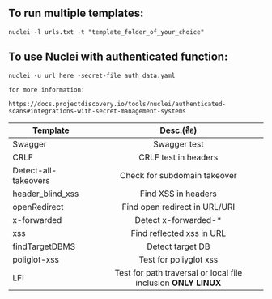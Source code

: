 To run multiple templates:
---

```
nuclei -l urls.txt -t "template_folder_of_your_choice"
```

To use Nuclei with authenticated function:
---

```
nuclei -u url_here -secret-file auth_data.yaml 

for more information:

https://docs.projectdiscovery.io/tools/nuclei/authenticated-scans#integrations-with-secret-management-systems
```

| Template        | Desc.(คือ)          | 
| ------------- |:-------------:| 
| Swagger      | Swagger test | 
| CRLF      | CRLF test in headers      |  
| Detect-all-takeovers      | Check for subdomain takeover    |  
| header_blind_xss | Find XSS in headers      |  
| openRedirect | Find open redirect in URL/URI |
| x-forwarded |Detect x-forwarded-*|    
| xss |Find reflected xss in URL |
| findTargetDBMS |Detect target DB |
| poliglot-xss  |Test for poliyglot xss |
| LFI  | Test for path traversal or local file inclusion **ONLY LINUX** |
